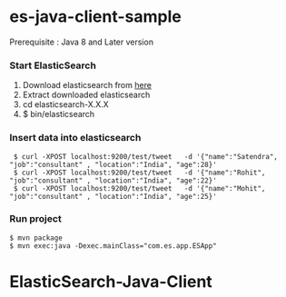 # es-java-client-sample
 Prerequisite : Java 8 and Later version 

### Start ElasticSearch
1) Download elasticsearch from [here](https://www.elastic.co/downloads/elasticsearch)   
2) Extract downloaded elasticsearch     
3) cd elasticsearch-X.X.X       
4) $ bin/elasticsearch     

### Insert data into elasticsearch
     $ curl -XPOST localhost:9200/test/tweet   -d '{"name":"Satendra", "job":"consultant" , "location":"India", "age":28}'
     $ curl -XPOST localhost:9200/test/tweet   -d '{"name":"Rohit", "job":"consultant" , "location":"India", "age":22}'
     $ curl -XPOST localhost:9200/test/tweet   -d '{"name":"Mohit", "job":"consultant" , "location":"India", "age":25}'
 

### Run project 
    $ mvn package
    $ mvn exec:java -Dexec.mainClass="com.es.app.ESApp"

# ElasticSearch-Java-Client
